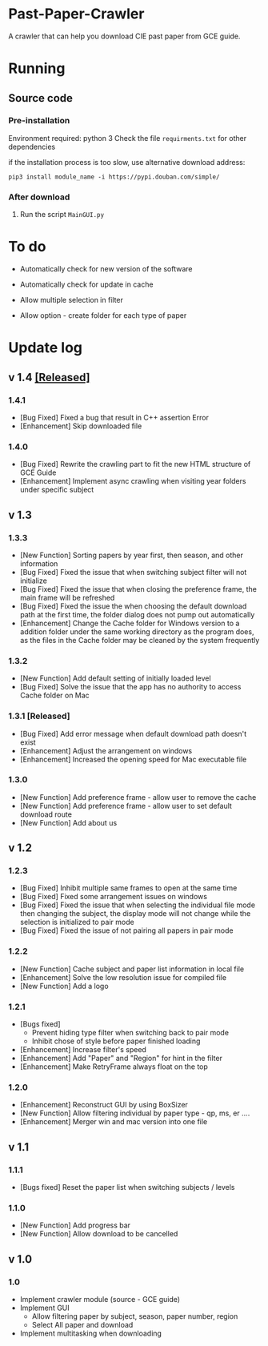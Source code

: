 # Past-Paper-Crawler
A crawler that can help you download CIE past paper from GCE guide.



# Running

## Source code

### Pre-installation

Environment required: python 3
Check the file `requirments.txt` for other dependencies

if the installation process is too slow, use alternative download address:

```
pip3 install module_name -i https://pypi.douban.com/simple/ 
```



### After download

1. Run the script `MainGUI.py`



# To do

* Automatically check for new version of the software

* Automatically check for update in cache

* Allow multiple selection in filter

* Allow option - create folder for each type of paper

  

# Update log

## v 1.4 [[Released]](https://forum.scie.pro/topic/30/past-paper-crawler-python-version)

### 1.4.1
* [Bug Fixed] Fixed a bug that result in C++ assertion Error
* [Enhancement] Skip downloaded file

### 1.4.0
* [Bug Fixed] Rewrite the crawling part to fit the new HTML structure of GCE Guide
* [Enhancement] Implement async crawling when visiting year folders under specific subject

## v 1.3

### 1.3.3 

* [New Function] Sorting papers by year first, then season, and other information
* [Bug Fixed] Fixed the issue that when switching subject filter will not initialize
* [Bug Fixed] Fixed the issue that when closing the preference frame, the main frame will be refreshed
* [Bug Fixed] Fixed the issue the when choosing the default download path at the first time, the folder dialog does not pump out automatically
* [Enhancement] Change the Cache folder for Windows version to a addition folder under the same working directory as the program does, as the files in the Cache folder may be cleaned by the system frequently

### 1.3.2

* [New Function] Add default setting of initially loaded level
* [Bug Fixed] Solve the issue that the app has no authority to access Cache folder on Mac

### 1.3.1 [Released]

* [Bug Fixed] Add error message when default download path doesn't exist
* [Enhancement] Adjust the arrangement on windows
* [Enhancement] Increased the opening speed for Mac executable file

### 1.3.0

- [New Function] Add preference frame - allow user to remove the cache
- [New Function] Add preference frame - allow user to set default download route
- [New Function] Add about us

## v 1.2

### 1.2.3

- [Bug Fixed] Inhibit multiple same frames to open at the same time
- [Bug Fixed] Fixed some arrangement issues on windows
- [Bug Fixed] Fixed the issue that when selecting the individual file mode then changing the subject, the display mode will not change while the selection is initialized to pair mode
- [Bug Fixed] Fixed the issue of not pairing all papers in pair mode

### 1.2.2

- [New Function] Cache subject and paper list information in local file
- [Enhancement] Solve the low resolution issue for compiled file
- [New Function] Add a logo

### 1.2.1

- [Bugs fixed]
  - Prevent hiding type filter when switching back to pair mode
  - Inhibit chose of style before paper finished loading
- [Enhancement] Increase filter's speed
- [Enhancement] Add "Paper" and "Region" for hint in the filter
- [Enhancement] Make RetryFrame always float on the top

### 1.2.0

- [Enhancement] Reconstruct GUI by using BoxSizer
- [New Function] Allow filtering individual by paper type - qp, ms, er ....
- [Enhancement] Merger win and mac version into one file

## v 1.1

### 1.1.1

- [Bugs fixed] Reset the paper list when switching subjects / levels

### 1.1.0

- [New Function] Add progress bar
- [New Function] Allow download to be cancelled

## v 1.0

### 1.0

- Implement crawler module (source - GCE guide)
- Implement GUI
  - Allow filtering paper by subject, season, paper number, region
  - Select All paper and download
- Implement multitasking when downloading